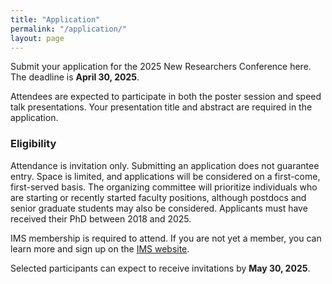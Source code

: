 ```yaml
---
title: "Application"
permalink: "/application/"
layout: page
---
```


Submit your application for the 2025 New Researchers Conference here. The deadline is **April 30, 2025**.

Attendees are expected to participate in both the poster session and speed talk presentations. Your presentation title and abstract are required in the application.

### Eligibility
Attendance is invitation only. Submitting an application does not guarantee entry. Space is limited, and applications will be considered on a first-come, first-served basis. The organizing committee will prioritize individuals who are starting or recently started faculty positions, although postdocs and senior graduate students may also be considered. Applicants must have received their PhD between 2018 and 2025.

IMS membership is required to attend. If you are not yet a member, you can learn more and sign up on the [IMS website](https://imstat.org/individual-membership/). 

Selected participants can expect to receive invitations by **May 30, 2025**. 

